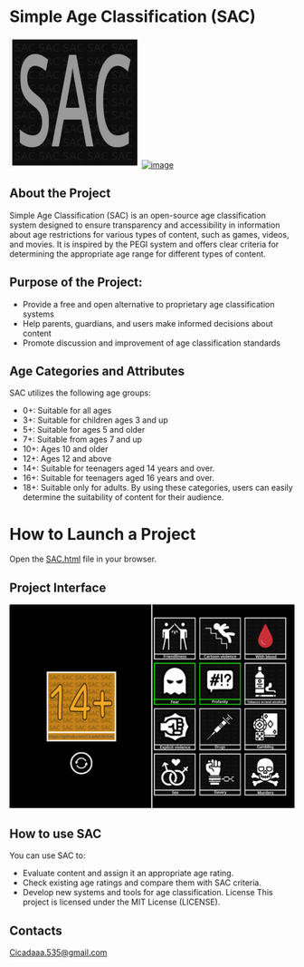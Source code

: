 # Simple Age Classification (SAC)

![image](SAC/Images/Logo.jpg) [![image](https://img.shields.io/badge/License-MIT-yellow.svg)](https://opensource.org/licenses/MIT)

## About the Project
Simple Age Classification (SAC) is an open-source age classification system designed to ensure transparency and accessibility in information about age restrictions for various types of content, such as games, videos, and movies. It is inspired by the PEGI system and offers clear criteria for determining the appropriate age range for different types of content.

## Purpose of the Project:
- Provide a free and open alternative to proprietary age classification systems
- Help parents, guardians, and users make informed decisions about content
- Promote discussion and improvement of age classification standards
  
## Age Categories and Attributes
SAC utilizes the following age groups:
- 0+: Suitable for all ages
- 3+: Suitable for children ages 3 and up
- 5+: Suitable for ages 5 and older
- 7+: Suitable from ages 7 and up
- 10+: Ages 10 and older
- 12+: Ages 12 and above
- 14+: Suitable for teenagers aged 14 years and over.
- 16+: Suitable for teenagers aged 16 years and over. 
- 18+: Suitable only for adults.
By using these categories, users can easily determine the suitability of content for their audience.

# How to Launch a Project
Open the [SAC.html](SAC/SAC.html) file in your browser.

## Project Interface
![image](SAC/Images/SAC.jpg)

## How to use SAC
You can use SAC to: 
- Evaluate content and assign it an appropriate age rating. 
- Check existing age ratings and compare them with SAC criteria. 
- Develop new systems and tools for age classification.
License
This project is licensed under the MIT License (LICENSE).


## Contacts

Cicadaaa.535@gmail.com
